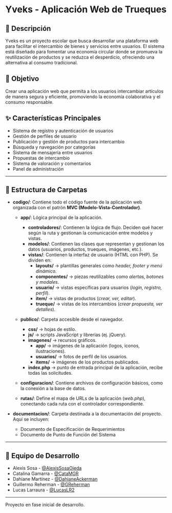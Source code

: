 # Yveks - Aplicación Web de Trueques

## 📝 Descripción
Yveks es un proyecto escolar que busca desarrollar una plataforma web para facilitar el intercambio de bienes y servicios entre usuarios. El sistema está diseñado para fomentar una economía circular donde se promueva la reutilización de productos y se reduzca el desperdicio, ofreciendo una alternativa al consumo tradicional.

## 🎯 Objetivo
Crear una aplicación web que permita a los usuarios intercambiar artículos de manera segura y eficiente, promoviendo la economía colaborativa y el consumo responsable.

## ✨ Características Principales
- Sistema de registro y autenticación de usuarios  
- Gestión de perfiles de usuario  
- Publicación y gestión de productos para intercambio  
- Búsqueda y navegación por categorías  
- Sistema de mensajería entre usuarios  
- Propuestas de intercambio  
- Sistema de valoración y comentarios  
- Panel de administración  

---

## 📁 Estructura de Carpetas

- **codigo/**: Contiene todo el código fuente de la aplicación web organizada con el patrón **MVC (Modelo-Vista-Controlador)**.  
  - **app/**: Lógica principal de la aplicación.  
    - **controladores/**: Contienen la lógica de flujo. Deciden qué hacer según la ruta y gestionan la comunicación entre modelos y vistas.  
    - **modelos/**: Contienen las clases que representan y gestionan los datos (usuarios, productos, trueques, imágenes, etc.).  
    - **vistas/**: Contienen la interfaz de usuario (HTML con PHP). Se dividen en:  
      - **layouts/** → plantillas generales como *header, footer y menú dinámico*.  
      - **componentes/** → piezas reutilizables como *alertas, botones y modales*.  
      - **usuario/** → vistas específicas para usuarios (*login, registro, perfil*).  
      - **item/** → vistas de productos (*crear, ver, editar*).  
      - **trueque/** → vistas de los intercambios (*crear propuesta, ver detalles*).  

  - **publico/**: Carpeta accesible desde el navegador.  
    - **css/** → hojas de estilo.  
    - **js/** → scripts JavaScript y librerías (ej. jQuery).  
    - **imagenes/** → recursos gráficos.  
      - **app/** → imágenes de la aplicación (logos, iconos, ilustraciones).  
      - **usuarios/** → fotos de perfil de los usuarios.  
      - **items/** → imágenes de los productos publicados.  
    - **index.php** → punto de entrada principal de la aplicación, recibe todas las solicitudes.  

  - **configuracion/**: Contiene archivos de configuración básicos, como la conexión a la base de datos.  

  - **rutas/**: Define el mapa de URLs de la aplicación (*web.php*), conectando cada ruta con el controlador correspondiente.  

- **documentacion/**: Carpeta destinada a la documentación del proyecto. Aquí se incluyen:  
  - Documento de Especificación de Requerimientos  
  - Documento de Punto de Función del Sistema  

---

## 👥 Equipo de Desarrollo
- Alexis Sosa - [@AlexisSosaOjeda](https://github.com/AlexisSosaOjeda "Ir al perfil de GitHub")  
- Catalina Gamarra - [@CataMGR](https://github.com/CataMGR "Ir al perfil de GitHub")  
- Dahiane Martínez - [@DahianeAckerman](https://github.com/DahianeAckerman "Ir al perfil de GitHub")  
- Guillermo Reherman - [@GReherman](https://github.com/GReherman "Ir al perfil de GitHub")  
- Lucas Larraura - [@LucasLR2](https://github.com/LucasLR2 "Ir al perfil de GitHub")  

---
Proyecto en fase inicial de desarrollo.
